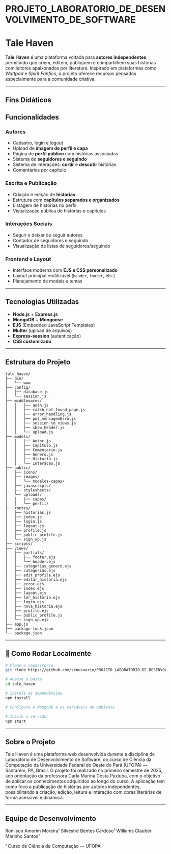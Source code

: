 # PROJETO_LABORATORIO_DE_DESENVOLVIMENTO_DE_SOFTWARE

# Tale Haven

**Tale Haven** é uma plataforma voltada para **autores independentes**, permitindo que criem, editem, publiquem e compartilhem suas histórias com leitores apaixonados por literatura. Inspirado em plataformas como *Wattpad* e *Spirit Fanfics*, o projeto oferece recursos pensados especialmente para a comunidade criativa.

---

## Fins Didáticos

## Funcionalidades

### Autores
- Cadastro, login e logout
- Upload de **imagem de perfil e capa**
- Página de **perfil público** com histórias associadas
- Sistema de **seguidores e seguindo**
- Sistema de interações: **curtir** e **descutir** histórias
- Comentários por capítulo

### Escrita e Publicação
- Criação e edição de **histórias**
- Estrutura com **capítulos separados e organizados**
- Listagem de histórias no perfil
- Visualização pública de histórias e capítulos

### Interações Sociais
- Seguir e deixar de seguir autores
- Contador de seguidores e seguindo
- Visualização de listas de seguidores/seguindo

### Frontend e Layout
- Interface moderna com **EJS e CSS personalizado**
- Layout principal reutilizável (`header`, `footer`, etc.)
- Planejamento de modais e temas

---

## Tecnologias Utilizadas

- **Node.js** + **Express.js**
- **MongoDB** + **Mongoose**
- **EJS** (Embedded JavaScript Templates)
- **Multer** (upload de arquivos)
- **Express-session** (autenticação)
- **CSS customizado**

---

## Estrutura do Projeto

```
tale_haven/
├── bin/
│   └── www
├── config/
│   ├── database.js
│   └── session.js
├── middlewares/
│   │   ├── auth.js
│   │   ├── catch_not_found_page.js
│   │   ├── error_handling.js
│   │   ├── put_mensagemErro.js
│   │   ├── session_to_views.js
│   │   ├── show_header.js
│   │   └── upload.js
├── models/
│   │   ├── Autor.js
│   │   ├── Capitulo.js
│   │   ├── Comentario.js
│   │   ├── Genero.js
│   │   ├── Historia.js
│   │   └── Interacao.js
├── public/
│   ├── icons/
│   ├── images/
│   │   └── modelos-capas/
│   ├── javascripts/
│   ├── stylesheets/
│   └── uploads/
│   │   ├── capas/
│   │   └── perfil/
├── routes/
│   ├── historias.js
│   ├── index.js
│   ├── login.js
│   ├── logout.js
│   ├── profile.js
│   ├── public_profile.js
│   └── sign_up.js
├── scripts/
├── views/
│   ├── partials/
│   │   ├── footer.ejs
│   │   └── header.ejs
│   ├── categorias_genero.ejs
│   ├── categorias.ejs
│   ├── edit_profile.ejs
│   ├── editar_historia.ejs
│   ├── error.ejs
│   ├── index.ejs
│   ├── layout.ejs
│   ├── ler_historia.ejs
│   ├── login.ejs
│   ├── nova_historia.ejs
│   ├── profile.ejs
│   ├── public_profile.js
│   └── sign_up.ejs
├── app.js
├── package-lock.json
└── package.json
```

---

## 🧪 Como Rodar Localmente

```bash
# Clone o repositório
git clone https://github.com/seuusuario/PROJETO_LABORATORIO_DE_DESENVOLVIMENTO_DE_SOFTWARE.git

# Acesse a pasta
cd tale_haven

# Instale as dependências
npm install

# Configure o MongoDB e as variáveis de ambiente

# Inicie o servidor
npm start
```
---

## Sobre o Projeto

Tale Haven é uma plataforma web desenvolvida durante a disciplina de Laboratório de Desenvolvimento de Software, do curso de Ciência da Computação da Universidade Federal do Oeste do Pará (UFOPA) — Santarém, PA, Brasil.
O projeto foi realizado no primeiro semestre de 2025, sob orientação da professora Carla Marina Costa Paxiuba, com o objetivo de aplicar os conhecimentos adquiridos ao longo do curso.
A aplicação tem como foco a publicação de histórias por autores independentes, possibilitando a criação, edição, leitura e interação com obras literárias de forma acessível e dinâmica.

---

## Equipe de Desenvolvimento

Ronilson Amorim Moreira¹
Silvestre Bentes Cardoso¹
Williams Clauber Marinho Santos¹

¹ Curso de Ciência da Computação — UFOPA

